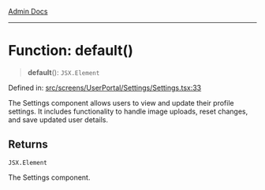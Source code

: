 [Admin Docs](/)

***

# Function: default()

> **default**(): `JSX.Element`

Defined in: [src/screens/UserPortal/Settings/Settings.tsx:33](https://github.com/hustlernik/talawa-admin/blob/fe326ed17e0fa5ad916ff9f383f63b5d38aedc7b/src/screens/UserPortal/Settings/Settings.tsx#L33)

The Settings component allows users to view and update their profile settings.
It includes functionality to handle image uploads, reset changes, and save updated user details.

## Returns

`JSX.Element`

The Settings component.
